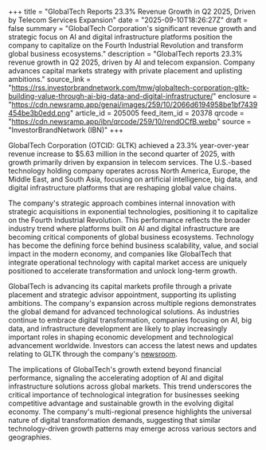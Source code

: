 +++
title = "GlobalTech Reports 23.3% Revenue Growth in Q2 2025, Driven by Telecom Services Expansion"
date = "2025-09-10T18:26:27Z"
draft = false
summary = "GlobalTech Corporation's significant revenue growth and strategic focus on AI and digital infrastructure platforms position the company to capitalize on the Fourth Industrial Revolution and transform global business ecosystems."
description = "GlobalTech reports 23.3% revenue growth in Q2 2025, driven by AI and telecom expansion. Company advances capital markets strategy with private placement and uplisting ambitions."
source_link = "https://rss.investorbrandnetwork.com/tmw/globaltech-corporation-gltk-building-value-through-ai-big-data-and-digital-infrastructure/"
enclosure = "https://cdn.newsramp.app/genai/images/259/10/2066d6194958be1bf7439454be3b0edd.png"
article_id = 205005
feed_item_id = 20378
qrcode = "https://cdn.newsramp.app/ibn/qrcode/259/10/rendOCfB.webp"
source = "InvestorBrandNetwork (IBN)"
+++

<p>GlobalTech Corporation (OTCID: GLTK) achieved a 23.3% year-over-year revenue increase to $5.63 million in the second quarter of 2025, with growth primarily driven by expansion in telecom services. The U.S.-based technology holding company operates across North America, Europe, the Middle East, and South Asia, focusing on artificial intelligence, big data, and digital infrastructure platforms that are reshaping global value chains.</p><p>The company's strategic approach combines internal innovation with strategic acquisitions in exponential technologies, positioning it to capitalize on the Fourth Industrial Revolution. This performance reflects the broader industry trend where platforms built on AI and digital infrastructure are becoming critical components of global business ecosystems. Technology has become the defining force behind business scalability, value, and social impact in the modern economy, and companies like GlobalTech that integrate operational technology with capital market access are uniquely positioned to accelerate transformation and unlock long-term growth.</p><p>GlobalTech is advancing its capital markets profile through a private placement and strategic advisor appointment, supporting its uplisting ambitions. The company's expansion across multiple regions demonstrates the global demand for advanced technological solutions. As industries continue to embrace digital transformation, companies focusing on AI, big data, and infrastructure development are likely to play increasingly important roles in shaping economic development and technological advancement worldwide. Investors can access the latest news and updates relating to GLTK through the company's <a href="https://ibn.fm/GLTK" rel="nofollow" target="_blank">newsroom</a>.</p><p>The implications of GlobalTech's growth extend beyond financial performance, signaling the accelerating adoption of AI and digital infrastructure solutions across global markets. This trend underscores the critical importance of technological integration for businesses seeking competitive advantage and sustainable growth in the evolving digital economy. The company's multi-regional presence highlights the universal nature of digital transformation demands, suggesting that similar technology-driven growth patterns may emerge across various sectors and geographies.</p>